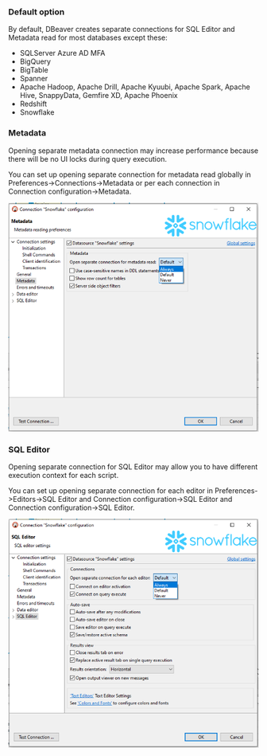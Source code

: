 ### Default option
By default, DBeaver creates separate connections for SQL Editor and Metadata read for most databases except these:
- SQLServer Azure AD MFA
- BigQuery
- BigTable
- Spanner
- Apache Hadoop, Apache Drill, Apache Kyuubi, Apache Spark, Apache Hive, SnappyData, Gemfire XD, Apache Phoenix
- Redshift
- Snowflake

### Metadata

Opening separate metadata connection may increase performance because there will be no UI locks during query execution.

You can set up opening separate connection for metadata read globally in Preferences->Connections->Metadata or per each connection in Connection configuration->Metadata.

![](images/separate-connection-meta.png)

### SQL Editor

Opening separate connection for SQL Editor may allow you to have different execution context for each script.

You can set up opening separate connection for each editor in Preferences->Editors->SQL Editor and Connection configuration->SQL Editor and Connection configuration->SQL Editor.

![](images/separate-connection-editor.png)